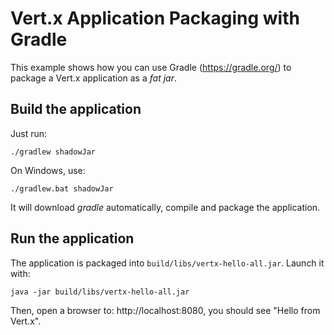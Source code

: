 # Vert.x Application Packaging with Gradle

This example shows how you can use Gradle (https://gradle.org/) to package a Vert.x application as a _fat jar_.


## Build the application

Just run:

```
./gradlew shadowJar
```

On Windows, use:

```
./gradlew.bat shadowJar
```

It will download _gradle_ automatically, compile and package the application.

## Run the application

The application is packaged into `build/libs/vertx-hello-all.jar`. Launch it with:


```
java -jar build/libs/vertx-hello-all.jar 
```

Then, open a browser to: http://localhost:8080, you should see "Hello from Vert.x".


